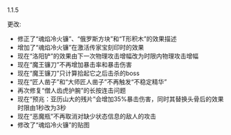1.1.5

更改:
- 修正了“魂焰冷火镰”、“俄罗斯方块”和“T形积木”的效果描述
- 增加了“魂焰冷火镰”在激活传家宝刻印时的效果
- 现在“洛阳铲”的效果由下一次物理攻击增幅改为时限内物理攻击增幅
- 现在“魔王镰刀”不再增加暴击率和暴击伤害
- 现在“魔王镰刀”只计算拾起它之后击杀的boss
- 现在“匠人凿子”和“大师匠人凿子”不再触发“不稳定精华”
- 再次修复“僧人齿虎护腕”的长按连击问题
- 现在“预兆：亚历山大的残片”会增加35%暴击伤害，同时其替换头骨后的效果时限由1秒改为3秒
- 现在“恶魔瓶”不再取消对缺少状态信息的敌人的攻击
- 修改了“魂焰冷火镰”的贴图
